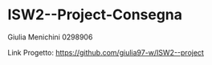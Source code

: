 # ISW2--Project-Consegna

Giulia Menichini 0298906

Link Progetto: https://github.com/giulia97-w/ISW2--project

